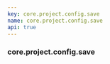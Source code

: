 ```yaml
---
key: core.project.config.save
name: core.project.config.save
api: true
---
```


### core.project.config.save
